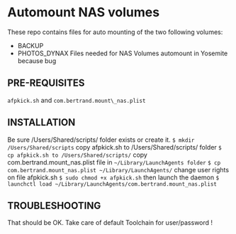 # Automount NAS volumes
These repo contains files for auto mounting of the two following volumes:
- BACKUP
- PHOTOS\_DYNAX
Files needed for NAS Volumes automount in Yosemite because bug
## PRE-REQUISITES
`afpkick.sh` and `com.bertrand.mount\_nas.plist`
## INSTALLATION
Be sure /Users/Shared/scripts/ folder exists or create it.
	`$ mkdir /Users/Shared/scripts`
copy afpkick.sh to /Users/Shared/scripts/ folder
	`$ cp afpkick.sh to /Users/Shared/scripts/`
copy com.bertrand.mount\_nas.plist file in `~/Library/LaunchAgents folder`
	`$ cp com.bertrand.mount_nas.plist ~/Library/LaunchAgents/`
change user rights on file afpkick.sh
	`$ sudo chmod +x afpkick.sh`
then launch the daemon
	`$ launchctl load ~/Library/LaunchAgents/com.bertrand.mount_nas.plist`
## TROUBLESHOOTING
That should be OK. Take care of default Toolchain for user/password !
